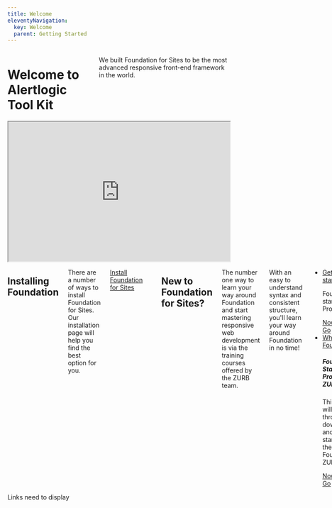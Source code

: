 ```yaml
---
title: Welcome
eleventyNavigation:
  key: Welcome
  parent: Getting Started
---
```


<div class="content">
       <div class="welcome-header">
            <div class="grid-x grid-padding-x">
                 <div class="columns large-6">
                    <h1>Welcome to Alertlogic Tool Kit</h1>
                    <p>
                         We built Foundation for Sites to be the most advanced responsive front-end framework in the world.
                    </p>
                </div>
                <div class="columns large-6">
                    <iframe width="500" height="315" src="https://www.youtube.com/embed/JC6xMe_2EFE">
                    </iframe>
                </div>           
            </div>
        </div>
        <div class="content-padding">
            <div class="grid-x grid-padding-x">
                <div class="columns large-9">
                    <h2>Installing Foundation</h2>
                        <p>There are a number of ways to install Foundation for Sites. Our installation page will help you find the best option for you.
                        </p>
                        <p>
                             <a href="installation.html" class="large button"> Install Foundation for Sites</a>
                        </p>
                        <hr>
                        <h2>  New to Foundation for Sites?</h2>
                        <div class="callout training-callout">
                            <p>
                                The number one way to learn your way around Foundation and start mastering responsive web development is via the training courses offered by the ZURB team.
                            </p>
                        </div>
                        <p>With an easy to understand syntax and consistent structure, you'll learn your way around Foundation in no time!</p>
                            <ul class="accordion" data-accordion data-multi-expand="true" data-allow-all-closed="true">
                                <li class="accordion-item" data-accordion-item>
                                    <a href="#" class="accordion-title">Getting started</a>
                                    <div class="accordion-content" data-tab-content>
                                        <p>Foundation starter Project</p>
                                        <a href="#">Nowhere to Go</a>
                                    </div>
                                </li>
                                <li class="accordion-item" data-accordion-item>
                                    <a href="#" class="accordion-title">Why Foundation</a>
                                    <div class="accordion-content" data-tab-content>
                                        <h5>Foundation Starter Projects - ZURB Stack</h5>
                                          <p>This video will take you through downloading and getting started with the Foundation ZURB stack.</p>
                                          <a href="#">Nowhere to Go</a>
                                    </div>
                                </li>
                            </ul>
                </div>
                <div class="columns large-3">
                        Links need to display
                </div>
            </div>
        </div>                    
    </div>  